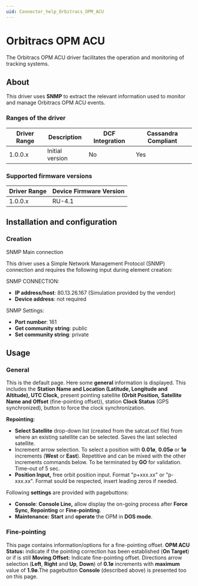 ```yaml
---
uid: Connector_help_Orbitracs_OPM_ACU
---
```


# Orbitracs OPM ACU

The Orbitracs OPM ACU driver facilitates the operation and monitoring of tracking systems.

## About

This driver uses **SNMP** to extract the relevant information used to monitor and manage Orbitracs OPM ACU events.

### Ranges of the driver

| **Driver Range** | **Description** | **DCF Integration** | **Cassandra Compliant** |
|------------------|-----------------|---------------------|-------------------------|
| 1.0.0.x          | Initial version | No                  | Yes                     |

### Supported firmware versions

| **Driver Range** | **Device Firmware Version** |
|------------------|-----------------------------|
| 1.0.0.x          | RU-4.1                      |

## Installation and configuration

### Creation

SNMP Main connection

This driver uses a Simple Network Management Protocol (SNMP) connection and requires the following input during element creation:

SNMP CONNECTION:

- **IP address/host**: 80.13.26.167 (Simulation provided by the vendor)
- **Device address**: not required

SNMP Settings:

- **Port number**: 161
- **Get community string**: public
- **Set community string**: private

## Usage

### General

This is the default page. Here some **general** information is displayed. This includes the **Station Name and Location (Latitude, Longitude and Altitude), UTC Clock,** present pointing satellite **(Orbit Position,** **Satellite Name and Offset** (fine-pointing offset)), station **Clock Status** (GPS synchronized), button to force the clock synchronization.

**Repointing**:

- **Select Satellite** drop-down list (created from the satcat.ocf file) from where an existing satellite can be selected. Saves the last selected satellite.
- Increment arrow selection. To select a position with **0.01ø**, **0.05ø** or **1ø** increments (**West** or **East**). Repetitive and can be mixed with the other increments commands below. To be terminated by **GO** for validation. Time-out of 5 sec.
- **Position Input,** free orbit position input. Format "p+xxx.xx" or "p-xxx.xx". Format sould be respected, insert leading zeros if needed.

Following **settings** are provided with pagebuttons:

- **Console**: **Console Line,** allow display the on-going process after **Force Sync**, **Repointing** or **Fine-pointing**.
- **Maintenance:** **Start** and **operate** the OPM in **DOS mode**.

### Fine-pointing

This page contains information/options for a fine-pointing offset. **OPM ACU Status:** indicate if the pointing correction has been established (**On Target**) or if is still **Moving**.**Offset:** Indicate fine-pointing offset. Directions arrow selection (**Left**, **Right** and **Up**, **Down**) of **0.1ø** increments with **maximum** value of **1.9ø**.The pagebutton **Console** (described above) is presented too on this page.
